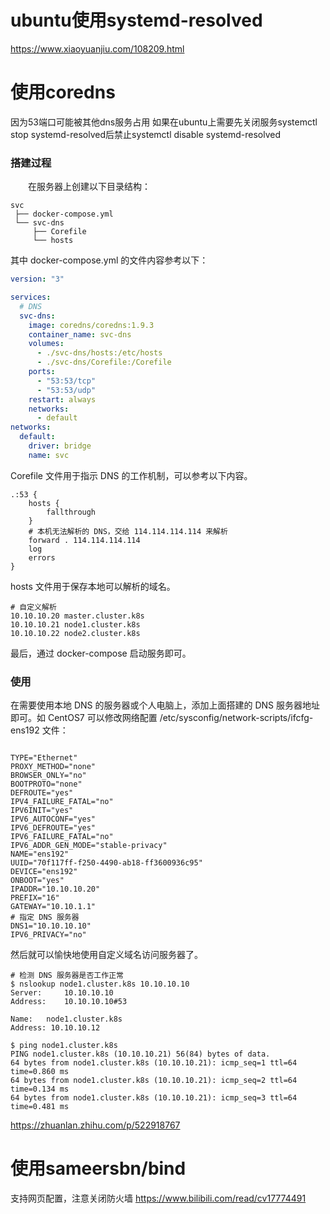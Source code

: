     
# ubuntu使用systemd-resolved
https://www.xiaoyuanjiu.com/108209.html


# 使用coredns
因为53端口可能被其他dns服务占用
如果在ubuntu上需要先关闭服务systemctl stop systemd-resolved后禁止systemctl disable systemd-resolved

### 搭建过程

　　在服务器上创建以下目录结构：
```
svc
 ├── docker-compose.yml
 └── svc-dns
     ├── Corefile
     └── hosts
```

其中 docker-compose.yml 的文件内容参考以下：
``` yaml
version: "3"

services:
  # DNS
  svc-dns:
    image: coredns/coredns:1.9.3
    container_name: svc-dns
    volumes:
      - ./svc-dns/hosts:/etc/hosts
      - ./svc-dns/Corefile:/Corefile
    ports:
      - "53:53/tcp"
      - "53:53/udp"
    restart: always
    networks:
      - default
networks:
  default:
    driver: bridge
    name: svc
```


Corefile 文件用于指示 DNS 的工作机制，可以参考以下内容。

``` shell
.:53 {
    hosts {
        fallthrough
    }
    # 本机无法解析的 DNS，交给 114.114.114.114 来解析
    forward . 114.114.114.114
    log
    errors
}
```




hosts 文件用于保存本地可以解析的域名。
``` shell
# 自定义解析
10.10.10.20 master.cluster.k8s
10.10.10.21 node1.cluster.k8s
10.10.10.22 node2.cluster.k8s
```

最后，通过 docker-compose 启动服务即可。

### 使用

在需要使用本地 DNS 的服务器或个人电脑上，添加上面搭建的 DNS 服务器地址即可。如 CentOS7 可以修改网络配置 /etc/sysconfig/network-scripts/ifcfg-ens192 文件：
``` shell

TYPE="Ethernet"
PROXY_METHOD="none"
BROWSER_ONLY="no"
BOOTPROTO="none"
DEFROUTE="yes"
IPV4_FAILURE_FATAL="no"
IPV6INIT="yes"
IPV6_AUTOCONF="yes"
IPV6_DEFROUTE="yes"
IPV6_FAILURE_FATAL="no"
IPV6_ADDR_GEN_MODE="stable-privacy"
NAME="ens192"
UUID="70f117ff-f250-4490-ab18-ff3600936c95"
DEVICE="ens192"
ONBOOT="yes"
IPADDR="10.10.10.20"
PREFIX="16"
GATEWAY="10.10.1.1"
# 指定 DNS 服务器
DNS1="10.10.10.10"
IPV6_PRIVACY="no"

```

然后就可以愉快地使用自定义域名访问服务器了。

``` shell
# 检测 DNS 服务器是否工作正常
$ nslookup node1.cluster.k8s 10.10.10.10
Server:		10.10.10.10
Address:	10.10.10.10#53

Name:	node1.cluster.k8s
Address: 10.10.10.12

$ ping node1.cluster.k8s
PING node1.cluster.k8s (10.10.10.21) 56(84) bytes of data.
64 bytes from node1.cluster.k8s (10.10.10.21): icmp_seq=1 ttl=64 time=0.860 ms
64 bytes from node1.cluster.k8s (10.10.10.21): icmp_seq=2 ttl=64 time=0.134 ms
64 bytes from node1.cluster.k8s (10.10.10.21): icmp_seq=3 ttl=64 time=0.481 ms
```


https://zhuanlan.zhihu.com/p/522918767


# 使用sameersbn/bind
支持网页配置，注意关闭防火墙
https://www.bilibili.com/read/cv17774491